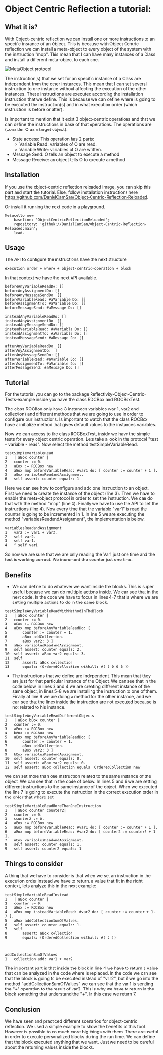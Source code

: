 # Object Centric Reflection a tutorial:

## What it is?

With Object-centric reflection we can install one or more instructions to an specific instance of an Object. This is because with Object Centric reflection we can install a meta-object to every object of the system with the instruction "mop". This mean that I can have many instances of a Class and install a different meta-object to each one.

![MetaObject protocol](/images/mop.png)


The instruction(s) that we set for an specific instance of a Class are independent from the other instances. This mean that I can set several instruction to one instance without affecting the execution of the other instances. These instructions are executed according the installation instruction that we define. This is because we can define where is going to be executed the instruction(s) and in what execution order (which instruction is before or after).

Is important to mention that it exist 3 object-centric operations and that we can define the instructions in base of that operations. The operations are (consider O as a target object):

- State access: This operation has 2 parts:
    - Variable Read:  variables of O are read.
    - Variable Write:  variables of O are written.
- Message Send: O tells an object to execute a method
- Message Receive:  an object tells O to execute a method

## Installation

If you use the object-centric reflection reloaded image, you can skip this part and start the tutorial. Else, follow installation instructions here https://github.com/DanielCamSan/Object-Centric-Reflection-Reloaded.

Or install it running the next code in a playground.
```Smalltalk
Metacello new
    baseline: 'ObjectCentricReflectionReloaded';
    repository: 'github://DanielCamSan/Object-Centric-Reflection-Reloaded:main';
    load.
```

## Usage 
The API to configure the instructions have the next structure:

    execution order + where + object-centric-operation + block

In that context we have the next API available.

    beforeAnyVariableReadDo: []
    beforeAnyAssignmentDo: []
    beforeAnyMessageSendDo: []
    beforeVariableRead: #aVariable Do: []
    beforeAssignmentTo: #aVariable Do: []
    beforeMessageSend: #aMessage Do: []

    insteadAnyVariableReadDo: []
    insteadAnyAssignmentDo: []
    insteadAnyMessageSendDo: []
    insteadVariableRead: #aVariable Do: []
    insteadAssignmentTo: #aVariable Do: []
    insteadMessageSend: #aMessage Do: []

    afterAnyVariableReadDo: []
    afterAnyAssignmentDo: []
    afterAnyMessageSendDo: []
    afterVariableRead: #aVariable Do: []
    afterAssignmentTo: #aVariable Do: []
    afterMessageSend: #aMessage Do: []

## Tutorial

For the tutorial you can go to the package Reflectivity-Object-Centric-Tests-example inside you have the class ROCBox and ROCBoxTest.

The class ROCBox only have 3 instances variables (var 1, var2 and collection) and different methods that we are going to use in order to configure our instructions. Is important to watch that the class ROCBox have a initialize method that gives default values to the instances variables.

Now we can access to the class ROCBoxTest, inside we have the simple tests for every object centric operation. Lets take a look in the protocol "test - variable - read". Now select the method testSimpleVariableRead.
```Smalltalk
testSimpleVariableRead
1	| aBox counter |
2	counter := 0.
3	aBox := ROCBox new.
4	aBox mop beforeVariableRead: #var1 do: [ counter := counter + 1 ].
5	aBox variablesReadandAssignment.
6	self assert: counter equals: 1
```

Here we can see how to configure and add one instruction to an object.
First we need to create the instance of the object (line 3). Then we have to enable the meta-object protocol in order to set the instruction. We can do that with the method "mop" (line 4). Finally we have to use the API to set the instructions (line 4). Now every time that the variable "var1" is read the counter is going to be incremented in 1.
In line 5 we are executing the method "variablesReadandAssignment", the implementation is below.

```Smalltalk
variablesReadandAssignment
1	var2 := var1 + var2.
2	self var2.
3	self var1.
4	^ self var1
```

So now we are sure that we are only reading the Var1 just one time and the test is working correct. We increment the counter just one time.



## Benefits

* We can define to do whatever we want inside the blocks. This is super useful because we can do multiple actions inside. We can see that in the next code. In the code we have to focus in lines 4-7 that is where we are setting multiple actions to do in the same block.

```Smalltalk
testSimpleAnyVariableReadWithMethodInTheBlock
1	| aBox counter |
2	counter := 0.
3	aBox := ROCBox new.
4	aBox mop beforeAnyVariableReadDo: [ 
5		counter := counter + 1.
6		aBox addCollection.
7		aBox var2: 3 ].
8	aBox variablesReadandAssignment.
9	self assert: counter equals: 2.
10	self assert: aBox var2 equals: 3.
11	self
12		assert: aBox collection
13		equals: (OrderedCollection withAll: #( 0 0 0 3 ))
```


* The instructions that we define are independent. This mean that they are just for that particular instance of the Object. We can see that in the code below. in lines 3 and 4 we are creating different instance of the same object, in lines 5-8 we are installing the instruction to one of them. Finally at line 9 we are doing a method for the other instance, and we can see that the lines inside the instruction are not executed because is not related to his instance.

```Smalltalk
testSimpleAnyVariableReadDifferentObjects
1	| aBox bBox counter |
2	counter := 0.
3	aBox := ROCBox new.
4	bBox := ROCBox new.
5	aBox mop beforeAnyVariableReadDo: [ 
6		counter := counter + 1.
7		aBox addCollection.
8		aBox var2: 3 ].
9	bBox variablesReadandAssignment.
10	self assert: counter equals: 0.
11	self assert: aBox var2 equals: 0.
12	self assert: aBox collection equals: OrderedCollection new
```




We can set more than one instruction related to the same instance of the object. We can see that in the code of below. In lines 5 and 6 we are setting different instructions to the same instance of the object. When we executed the line 7 is going to execute the instruction in the correct execution order in the order that where set.

```Smalltalk
testSimpleVariableReadMoreThanOneInstruction
1	| aBox counter counter2|
2	counter := 0.
3	counter2 := 0.
4	aBox := ROCBox new.
5	aBox mop beforeVariableRead: #var1 do: [ counter := counter + 1 ].
6	aBox mop beforeVariableRead: #var2 do: [ counter2 := counter2 + 1 ].
7	aBox variablesReadandAssignment.
8	self assert: counter equals: 1.
9	self assert: counter2 equals: 1
```

## Things to consider

A thing that we have to consider is that when we set an instruction in the execution order instead we have to return. a value that fit in the right context, lets analyze this in the next example:

```Smalltalk
testSimpleVariableReadInstead
1	| aBox counter |
2	counter := 0.
3	aBox := ROCBox new.
4	aBox mop insteadVariableRead: #var2 do: [ counter := counter + 1. 7 ].
5	aBox addCollectionSumOfValues.
6	self assert: counter equals: 1.
7	self
8		assert: aBox collection
9		equals: (OrderedCollection withAll: #( 7 ))



addCollectionSumOfValues
1	collection add: var1 + var2

```

The important part is that inside the block in line 4 we have to return a value that can be analyzed in the code where is replaced. In the code we can see that the block is going to be executed instead of "var2", but if we go into the method "addCollectionSumOfValues" we can see that the var 1 is sending the "+" operation to the result of var2. This is why we have to return in the block something that understand the "+". In this case we return 7.

## Conclusion

We have seen and practiced different scenarios for object-centric reflection. We used a simple example to show the benefits of this tool. However is possible to do much more big things with them. There are useful in order to execute personalized blocks during the run time. We can define that the block executed anything that we want. Just we need to be careful about the returning values inside the blocks.

